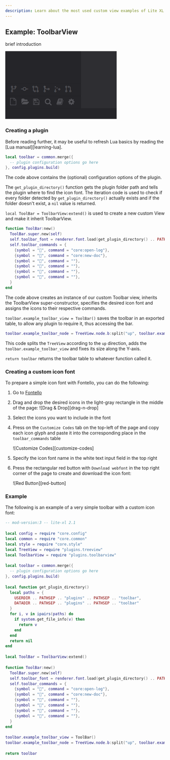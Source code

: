```yaml
---
description: Learn about the most used custom view examples of Lite XL.
---
```


## Example: ToolbarView

brief introduction

![Screenshot of a ToolBarView example][screenshot-toolbarview]

### Creating a plugin

Before reading further, it may be useful to refresh Lua basics by reading the [Lua manual][learning-lua].

```lua
local toolbar = common.merge({
  -- plugin configuration options go here
}, config.plugins.build)
```

The code above contains the (optional) configuration options of the plugin.

The `get_plugin_directory()` function gets the plugin folder path and tells the 
plugin where to find the icon font.
The iteration code is used to check if every folder detected by `get_plugin_directory()` 
actually exists and if the folder doesn't exist, a `nil` value is returned.

`local ToolBar = ToolbarView:extend()` is used to create a new custom View and make it 
inherit ToolbarView.

```lua
function ToolBar:new()
  ToolBar.super.new(self)
  self.toolbar_font = renderer.font.load(get_plugin_directory() .. PATHSEP .. "toolbar.ttf", style.icon_big_font:get_size())
  self.toolbar_commands = {
    {symbol = "", command = "core:open-log"},
    {symbol = "", command = "core:new-doc"},
    {symbol = "", command = ""},
    {symbol = "", command = ""},
    {symbol = "", command = ""},
    {symbol = "", command = ""},
  }
end
```

The code above creates an instance of our custom Toolbar view, inherits the ToolbarView super-constructor, 
specifies the desired icon font and assigns the icons to their respective commands.

`toolbar.example_toolbar_view = ToolBar()` saves the toolbar in an exported table, to allow any plugin to require it, thus accessing the bar.

```lua
toolbar.example_toolbar_node = TreeView.node.b:split("up", toolbar.example_toolbar_view, {y = true})
```

This code splits the `TreeView` according to the `up` direction, adds the `toolbar.example_toolbar_view` and fixes its size along the Y-axis.

`return toolbar` returns the toolbar table to whatever function called it.

### Creating a custom icon font

To prepare a simple icon font with Fontello, you can do the following:

1. Go to [Fontello](https://fontello.com/)
2. Drag and drop the desired icons in the light-gray rectangle in the middle of the page: ![Drag & Drop][drag-n-drop]

3. Select the icons you want to include in the font
4. Press on the `Customize Codes` tab on the top-left of the page and copy each icon glyph and 
paste it into the corresponding place in the `toolbar_commands` table

    ![Customize Codes][customize-codes]

5. Specify the icon font name in the white text input field in the top right
6. Press the rectangular red button with `Download webfont` in the top right corner of the page to create and download the icon font: 

    ![Red Button][red-button]

### Example

The following is an example of a very simple toolbar with a custom icon font:
```lua
-- mod-version:3 -- lite-xl 2.1

local config = require "core.config"
local common = require "core.common"
local style = require "core.style"
local TreeView = require "plugins.treeview"
local ToolbarView = require "plugins.toolbarview"

local toolbar = common.merge({
  -- plugin configuration options go here
}, config.plugins.build)

local function get_plugin_directory()
  local paths = {
    USERDIR .. PATHSEP .. "plugins" .. PATHSEP .. "toolbar",
    DATADIR .. PATHSEP .. "plugins" .. PATHSEP .. "toolbar"
  }
  for i, v in ipairs(paths) do
    if system.get_file_info(v) then
      return v
    end
  end
  return nil
end

local ToolBar = ToolbarView:extend()

function ToolBar:new()
  ToolBar.super.new(self)
  self.toolbar_font = renderer.font.load(get_plugin_directory() .. PATHSEP .. "toolbar.ttf", style.icon_big_font:get_size())
  self.toolbar_commands = {
    {symbol = "", command = "core:open-log"},
    {symbol = "", command = "core:new-doc"},
    {symbol = "", command = ""},
    {symbol = "", command = ""},
    {symbol = "", command = ""},
    {symbol = "", command = ""},
  }
end

toolbar.example_toolbar_view = ToolBar()
toolbar.example_toolbar_node = TreeView.node.b:split("up", toolbar.example_toolbar_view, {y = true})

return toolbar
```

[screenshot-toolbarview]: ../assets/screenshots/views/toolbarview.png
